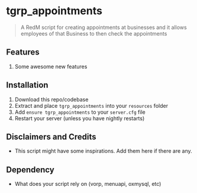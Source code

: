 # tgrp_appointments

> A RedM script for creating appointments at businesses and it allows employees of that Business to then check the appointments

## Features
1. Some awesome new features

## Installation
1. Download this repo/codebase
2. Extract and place `tgrp_appointments` into your `resources` folder
3. Add `ensure tgrp_appointments` to your `server.cfg` file
4. Restart your server (unless you have nightly restarts)

## Disclaimers and Credits
- This script might have some inspirations. Add them here if there are any.

 ## Dependency
 - What does your script rely on (vorp, menuapi, oxmysql, etc)
